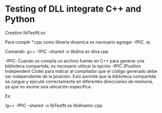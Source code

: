 # Testing of DLL integrate C++ and Python

Creation libTestN.so

Para compilr *.cpp como libreria dinamica
es necesario agregar -fPIC.
ej:

Comando: g++ -fPIC -shared -o libdina.so dina.cpp

-fPIC: Cuando se compila un archivo fuente en C++ para generar una biblioteca compartida, es necesario utilizar la opción -fPIC (Position Independent Code) para indicar al compilador que el código generado debe ser independiente de la posición. Esto permite que la biblioteca compartida se cargue y ejecute correctamente en diferentes direcciones de memoria, ya que no asume una ubicación específica.

Ex:

!g++ -fPIC -shared -o libTestN.so libdinamic.cpp


